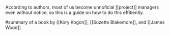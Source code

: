 According to authors, most of us become unnoficial [[project]] managers even without notice, so this is a guide on how to do this effitiently.

#summary of a book by [[Kory Kogon]], [[Suzette Blakemore]], and [[James Wood]]
